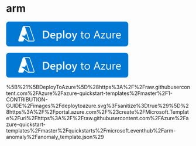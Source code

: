 # arm

[![Deploy To Azure](https://raw.githubusercontent.com/Azure/azure-quickstart-templates/master/1-CONTRIBUTION-GUIDE/images/deploytoazure.svg?sanitize=true)](https://portal.azure.com/#create/Microsoft.Template/uri/https%3A%2F%2Fraw.githubusercontent.com%2FAzure%2Fazure-quickstart-templates%2Fmaster%2Fquickstarts%2Fmicrosoft.eventhub%2Feventhubs-create-namespace-and-enable-capture-for-adls%2Fazuredeploy.json)



[![Deploy To Azure](https://raw.githubusercontent.com/Azure/azure-quickstart-templates/master/1-CONTRIBUTION-GUIDE/images/deploytoazure.svg?sanitize=true)](https://portal.azure.com/#create/Microsoft.Template/uri/https%3A%2F%2Fraw.githubusercontent.com%2FAzure%2Fazure-quickstart-templates%2Fmaster%2Fquickstarts%2Fmicrosoft.eventhub%2Farm-anomaly%2Fanomaly_template.json)




%5B%21%5BDeployToAzure%5D%28https%3A%2F%2Fraw.githubusercontent.com%2FAzure%2Fazure-quickstart-templates%2Fmaster%2F1-CONTRIBUTION-GUIDE%2Fimages%2Fdeploytoazure.svg%3Fsanitize%3Dtrue%29%5D%28https%3A%2F%2Fportal.azure.com%2F%23create%2FMicrosoft.Template%2Furi%2Fhttps%3A%2F%2Fraw.githubusercontent.com%2FAzure%2Fazure-quickstart-templates%2Fmaster%2Fquickstarts%2Fmicrosoft.eventhub%2Farm-anomaly%2Fanomaly_template.json%29
